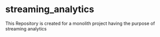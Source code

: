 # streaming_analytics
This Repository is created for a monolith project having the purpose of streaming analytics
